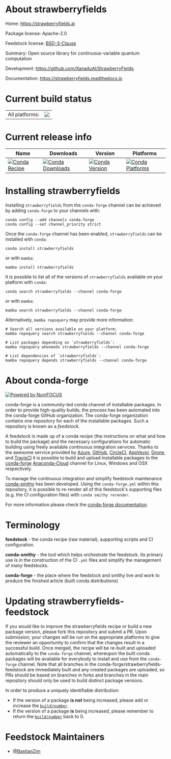 About strawberryfields
======================

Home: https://strawberryfields.ai

Package license: Apache-2.0

Feedstock license: [BSD-3-Clause](https://github.com/conda-forge/strawberryfields-feedstock/blob/main/LICENSE.txt)

Summary: Open source library for continuous-variable quantum computation

Development: https://github.com/XanaduAI/StrawberryFields

Documentation: https://strawberryfields.readthedocs.io

Current build status
====================


<table><tr><td>All platforms:</td>
    <td>
      <a href="https://dev.azure.com/conda-forge/feedstock-builds/_build/latest?definitionId=14738&branchName=main">
        <img src="https://dev.azure.com/conda-forge/feedstock-builds/_apis/build/status/strawberryfields-feedstock?branchName=main">
      </a>
    </td>
  </tr>
</table>

Current release info
====================

| Name | Downloads | Version | Platforms |
| --- | --- | --- | --- |
| [![Conda Recipe](https://img.shields.io/badge/recipe-strawberryfields-green.svg)](https://anaconda.org/conda-forge/strawberryfields) | [![Conda Downloads](https://img.shields.io/conda/dn/conda-forge/strawberryfields.svg)](https://anaconda.org/conda-forge/strawberryfields) | [![Conda Version](https://img.shields.io/conda/vn/conda-forge/strawberryfields.svg)](https://anaconda.org/conda-forge/strawberryfields) | [![Conda Platforms](https://img.shields.io/conda/pn/conda-forge/strawberryfields.svg)](https://anaconda.org/conda-forge/strawberryfields) |

Installing strawberryfields
===========================

Installing `strawberryfields` from the `conda-forge` channel can be achieved by adding `conda-forge` to your channels with:

```
conda config --add channels conda-forge
conda config --set channel_priority strict
```

Once the `conda-forge` channel has been enabled, `strawberryfields` can be installed with `conda`:

```
conda install strawberryfields
```

or with `mamba`:

```
mamba install strawberryfields
```

It is possible to list all of the versions of `strawberryfields` available on your platform with `conda`:

```
conda search strawberryfields --channel conda-forge
```

or with `mamba`:

```
mamba search strawberryfields --channel conda-forge
```

Alternatively, `mamba repoquery` may provide more information:

```
# Search all versions available on your platform:
mamba repoquery search strawberryfields --channel conda-forge

# List packages depending on `strawberryfields`:
mamba repoquery whoneeds strawberryfields --channel conda-forge

# List dependencies of `strawberryfields`:
mamba repoquery depends strawberryfields --channel conda-forge
```


About conda-forge
=================

[![Powered by
NumFOCUS](https://img.shields.io/badge/powered%20by-NumFOCUS-orange.svg?style=flat&colorA=E1523D&colorB=007D8A)](https://numfocus.org)

conda-forge is a community-led conda channel of installable packages.
In order to provide high-quality builds, the process has been automated into the
conda-forge GitHub organization. The conda-forge organization contains one repository
for each of the installable packages. Such a repository is known as a *feedstock*.

A feedstock is made up of a conda recipe (the instructions on what and how to build
the package) and the necessary configurations for automatic building using freely
available continuous integration services. Thanks to the awesome service provided by
[Azure](https://azure.microsoft.com/en-us/services/devops/), [GitHub](https://github.com/),
[CircleCI](https://circleci.com/), [AppVeyor](https://www.appveyor.com/),
[Drone](https://cloud.drone.io/welcome), and [TravisCI](https://travis-ci.com/)
it is possible to build and upload installable packages to the
[conda-forge](https://anaconda.org/conda-forge) [Anaconda-Cloud](https://anaconda.org/)
channel for Linux, Windows and OSX respectively.

To manage the continuous integration and simplify feedstock maintenance
[conda-smithy](https://github.com/conda-forge/conda-smithy) has been developed.
Using the ``conda-forge.yml`` within this repository, it is possible to re-render all of
this feedstock's supporting files (e.g. the CI configuration files) with ``conda smithy rerender``.

For more information please check the [conda-forge documentation](https://conda-forge.org/docs/).

Terminology
===========

**feedstock** - the conda recipe (raw material), supporting scripts and CI configuration.

**conda-smithy** - the tool which helps orchestrate the feedstock.
                   Its primary use is in the construction of the CI ``.yml`` files
                   and simplify the management of *many* feedstocks.

**conda-forge** - the place where the feedstock and smithy live and work to
                  produce the finished article (built conda distributions)


Updating strawberryfields-feedstock
===================================

If you would like to improve the strawberryfields recipe or build a new
package version, please fork this repository and submit a PR. Upon submission,
your changes will be run on the appropriate platforms to give the reviewer an
opportunity to confirm that the changes result in a successful build. Once
merged, the recipe will be re-built and uploaded automatically to the
`conda-forge` channel, whereupon the built conda packages will be available for
everybody to install and use from the `conda-forge` channel.
Note that all branches in the conda-forge/strawberryfields-feedstock are
immediately built and any created packages are uploaded, so PRs should be based
on branches in forks and branches in the main repository should only be used to
build distinct package versions.

In order to produce a uniquely identifiable distribution:
 * If the version of a package **is not** being increased, please add or increase
   the [``build/number``](https://docs.conda.io/projects/conda-build/en/latest/resources/define-metadata.html#build-number-and-string).
 * If the version of a package **is** being increased, please remember to return
   the [``build/number``](https://docs.conda.io/projects/conda-build/en/latest/resources/define-metadata.html#build-number-and-string)
   back to 0.

Feedstock Maintainers
=====================

* [@BastianZim](https://github.com/BastianZim/)

